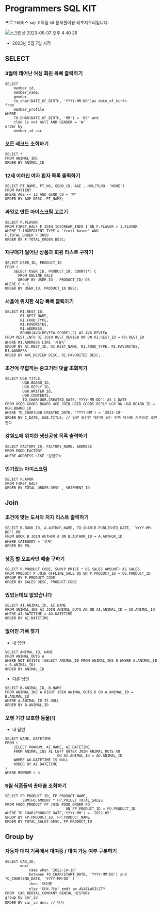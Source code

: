 # Programmers SQL KIT

프로그래머스 sql 고득점 kit 문제풀이용 레포지토리입니다. 



![스크린샷 2023-05-07 오후 4 40 29](https://user-images.githubusercontent.com/121741140/236664521-013667c4-f489-416f-86a2-0c0e1ef1d7ed.png)
- 2023년 5월 7일 시작

## SELECT

### 3월에 태어난 여성 회원 목록 출력하기

```
SELECT
    member_id,
    member_name,
    gender,
    to_char(DATE_OF_BIRTH, 'YYYY-MM-DD')as date_of_birth
from
    member_profile
WHERE
    TO_CHAR(DATE_OF_BIRTH, 'MM') = '03' and
    tlno is not null AND GENDER = 'W'
order by
    member_id asc
 ```

### 모든 레코드 조회하기

```
SELECT *
FROM ANIMAL_INS
ORDER BY ANIMAL_ID
```
### 12세 이하인 여자 환자 목록 출력하기

```
SELECT PT_NAME, PT_NO, GEND_CD, AGE , NVL(TLNO, 'NONE')
FROM PATIENT
WHERE AGE <= 12 AND GEND_CD = 'W'
ORDER BY AGE DESC, PT_NAME;
```

### 과일로 만든 아이스크림 고르기

```
SELECT F.FLAVOR 
FROM FIRST_HALF F JOIN ICECREAM_INFO I ON F.FLAVOR = I.FLAVOR
WHERE I.INGREDIENT_TYPE = 'fruit_based' AND
F.TOTAL_ORDER > 3000
ORDER BY F.TOTAL_ORDER DESC;
```

### 재구매가 일어난 상품과 회원 리스트 구하기
```
SELECT USER_ID, PRODUCT_ID
FROM (
    SELECT USER_ID, PRODUCT_ID, COUNT(*) C
      FROM ONLINE_SALE
      GROUP BY USER_ID , PRODUCT_ID) OS
WHERE C > 1
ORDER BY USER_ID, PRODUCT_ID DESC;
```

### 서울에 위치한 식당 목록 출력하기

```
SELECT RI.REST_ID,
       RI.REST_NAME,
       RI.FOOD_TYPE,
       RI.FAVORITES,
       RI.ADDRESS,
       ROUND(AVG(REVIEW_SCORE),2) AS AVG_REVIEW
FROM REST_INFO RI JOIN REST_REVIEW RR ON RI.REST_ID = RR.REST_ID
WHERE RI.ADDRESS LIKE '서울%'
GROUP BY RI.REST_ID, RI.REST_NAME, RI.FOOD_TYPE, RI.FAVORITES, RI.ADDRESS
ORDER BY AVG_REVIEW DESC, RI.FAVORITES DESC; 
```

### 조건에 부합하는 중고거래 댓글 조회하기

```
SELECT UGB.TITLE,
        UGB.BOARD_ID,
        UGR.REPLY_ID,
        UGR.WRITER_ID,
        UGR.CONTENTS,
        TO_CHAR(UGR.CREATED_DATE,'YYYY-MM-DD') AS C_DATE
FROM USED_GOODS_BOARD UGB JOIN USED_GOODS_REPLY UGR ON UGB.BOARD_ID = UGR.BOARD_ID
WHERE TO_CHAR(UGB.CREATED_DATE, 'YYYY-MM') = '2022-10'
ORDER BY C_DATE, UGB.TITLE; // 일반 조인은 메인이 되는 왼쪽 테이블 기준으로 조인된다
```

### 강원도에 위치한 생산공장 목록 출력하기

```
SELECT FACTORY_ID, FACTORY_NAME, ADDRESS
FROM FOOD_FACTORY
WHERE ADDRESS LIKE '강원도%'
```

### 인기있는 아이스크림

```
SELECT FLAVOR
FROM FIRST_HALF
ORDER BY TOTAL_ORDER DESC , SHIPMENT_ID
```

## Join


### 조건에 맞는 도서와 저자 리스트 출력하기

```
SELECT B.BOOK_ID, A.AUTHOR_NAME, TO_CHAR(B.PUBLISHED_DATE, 'YYYY-MM-DD') PD
FROM BOOK B JOIN AUTHOR A ON B.AUTHOR_ID = A.AUTHOR_ID
WHERE CATEGORY = '경제'
ORDER BY PD;
```

### 상품 별 오프라인 매출 구하기

```
SELECT P.PRODUCT_CODE, SUM(P.PRICE * OS.SALES_AMOUNT) AS SALES
FROM PRODUCT P JOIN OFFLINE_SALE OS ON P.PRODUCT_ID = OS.PRODUCT_ID
GROUP BY P.PRODUCT_CODE
ORDER BY SALES DESC, PRODUCT_CODE
```

### 있었는데요 없었습니다

```
SELECT AI.ANIMAL_ID, AI.NAME 
FROM ANIMAL_INS AI JOIN ANIMAL_OUTS AO ON AI.ANIMAL_ID = AO.ANIMAL_ID
WHERE AI.DATETIME > AO.DATETIME
ORDER BY AI.DATETIME 
```

### 없어진 기록 찾기

- 내 답안

```
SELECT ANIMAL_ID, NAME
FROM ANIMAL_OUTS A
WHERE NOT EXISTS (SELECT ANIMAL_ID FROM ANIMAL_INS B WHERE A.ANIMAL_ID = B.ANIMAL_ID)
ORDER BY ANIMAL_ID
```
- 다른 답안
```
SELECT B.ANIMAL_ID, B.NAME
FROM ANIMAL_INS A RIGHT JOIN ANIMAL_OUTS B ON A.ANIMAL_ID = B.ANIMAL_ID
WHERE A.ANIMAL_ID IS NULL
ORDER BY B.ANIMAL_ID
```

### 오랜 기간 보호한 동물(1) ### 

- 내 답안
```
SELECT NAME, DATETIME
FROM (
    SELECT ROWNUM, AI.NAME, AI.DATETIME
    FROM ANIMAL_INS AI LEFT OUTER JOIN ANIMAL_OUTS AO
                        ON AI.ANIMAL_ID = AO.ANIMAL_ID
    WHERE AO.DATETIME IS NULL
    ORDER BY AI.DATETIME
)
WHERE ROWNUM < 4
```

### 5월 식품들의 총매출 조회하기 ###
```
SELECT FP.PRODUCT_ID, FP.PRODUCT_NAME,
        SUM(FO.AMOUNT * FP.PRICE) TOTAL_SALES
FROM FOOD_PRODUCT FP JOIN FOOD_ORDER FO
                            ON FP.PRODUCT_ID = FO.PRODUCT_ID
WHERE TO_CHAR(PRODUCE_DATE,'YYYY-MM') = '2022-05'
GROUP BY FP.PRODUCT_ID, FP.PRODUCT_NAME
ORDER BY TOTAL_SALES DESC, FP.PRODUCT_ID
```


## Group by


### 자동차 대여 기록에서 대여중 / 대여 가능 여부 구분하기

```
SELECT CAR_ID, 
       max(
           case when '2022-10-16' 
           between TO_CHAR(START_DATE, 'YYYY-MM-DD') and TO_CHAR(END_DATE, 'YYYY-MM-DD' )
           then '대여중' 
           else '대여 가능' end) as AVAILABILITY
FROM  CAR_RENTAL_COMPANY_RENTAL_HISTORY 
group by car_id
ORDER BY car_id desc // 다시 
```
